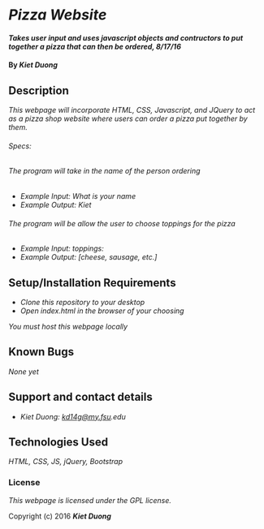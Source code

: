 # _Pizza Website_

#### _Takes user input and uses javascript objects and contructors to put together a pizza that can then be ordered, 8/17/16_

#### By _**Kiet Duong**_

## Description

_This webpage will incorporate HTML, CSS, Javascript, and JQuery to act as a pizza shop website where users can order a pizza put together by them._

###### Specs:

###### The program will take in the name of the person ordering
* _Example Input: What is your name_
* _Example Output: Kiet_

###### The program will be allow the user to choose toppings for the pizza
* _Example Input: toppings:_
* _Example Output: [cheese, sausage, etc.]_


## Setup/Installation Requirements

* _Clone this repository to your desktop_
* _Open index.html in the browser of your choosing_

_You must host this webpage locally_

## Known Bugs

_None yet_

## Support and contact details

* _Kiet Duong: kd14g@my.fsu.edu_

## Technologies Used

_HTML,
CSS,
JS,
jQuery,
Bootstrap_

### License

*This webpage is licensed under the GPL license.*

Copyright (c) 2016 **_Kiet Duong_**
